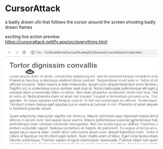 # CursorAttack

a badly drawn ufo that follows the cursor around the screen shooting badly drawn flames

exciting live action preview: https://cursorattack.netlify.app/src/everything.html

![Example 1](cursorAttack1.gif?raw=true "ufo doing shooty at cursor")
